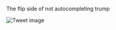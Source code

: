The flip side of not autocompleting trump


![Tweet image](/assets/crosspoast/GTwosioaMAAyMiv.jpg)

